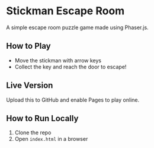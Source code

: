 # Stickman Escape Room

A simple escape room puzzle game made using Phaser.js.

## How to Play
- Move the stickman with arrow keys
- Collect the key and reach the door to escape!

## Live Version
Upload this to GitHub and enable Pages to play online.

## How to Run Locally
1. Clone the repo
2. Open `index.html` in a browser
